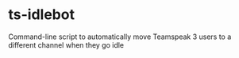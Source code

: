 ts-idlebot
==========

Command-line script to automatically move Teamspeak 3 users to a different channel when they go idle
